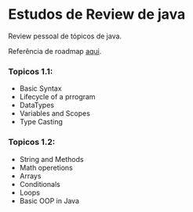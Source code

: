# Estudos de Review de java

Review pessoal de tópicos de java.

Referência de roadmap [aqui](https://roadmap.sh/java).

### Topicos 1.1:

- Basic Syntax
- Lifecycle of a prrogram
- DataTypes
- Variables and Scopes
- Type Casting

### Topicos 1.2:

- String and Methods
- Math operetions
- Arrays
- Conditionals
- Loops
- Basic OOP in Java